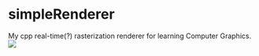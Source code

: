 # simpleRenderer
My cpp real-time(?) rasterization renderer for learning Computer Graphics.
![](sample.gif)
